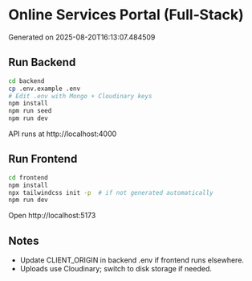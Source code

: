 # Online Services Portal (Full‑Stack)

Generated on 2025-08-20T16:13:07.484509

## Run Backend
```bash
cd backend
cp .env.example .env
# Edit .env with Mongo + Cloudinary keys
npm install
npm run seed
npm run dev
```
API runs at http://localhost:4000

## Run Frontend
```bash
cd frontend
npm install
npx tailwindcss init -p  # if not generated automatically
npm run dev
```
Open http://localhost:5173

## Notes
- Update CLIENT_ORIGIN in backend .env if frontend runs elsewhere.
- Uploads use Cloudinary; switch to disk storage if needed.
